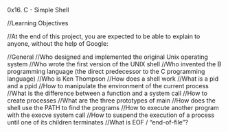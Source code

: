 0x16. C - Simple Shell

//Learning Objectives

//At the end of this project, you are expected to be able to explain to anyone, without the help of Google:

//General
//Who designed and implemented the original Unix operating system
//Who wrote the first version of the UNIX shell
//Who invented the B programming language (the direct predecessor to the C programming language)
//Who is Ken Thompson
//How does a shell work
//What is a pid and a ppid
//How to manipulate the environment of the current process
//What is the difference between a function and a system call
//How to create processes
//What are the three prototypes of main
//How does the shell use the PATH to find the programs
//How to execute another program with the execve system call
//How to suspend the execution of a process until one of its children terminates
//What is EOF / “end-of-file”?

